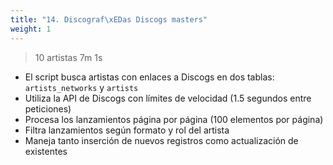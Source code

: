 ```yaml
---
title: "14. Discograf\xEDas Discogs masters"
weight: 1
---
```


> 10 artistas 7m 1s

- El script busca artistas con enlaces a Discogs en dos tablas: `artists_networks` y `artists`
- Utiliza la API de Discogs con límites de velocidad (1.5 segundos entre peticiones)
- Procesa los lanzamientos página por página (100 elementos por página)
- Filtra lanzamientos según formato y rol del artista
- Maneja tanto inserción de nuevos registros como actualización de existentes

